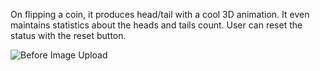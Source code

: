 On flipping a coin, it produces head/tail with a cool 3D animation. It even maintains statistics about the heads and tails count. User can reset the status with the reset button.

![Before Image Upload](./files/preview.png)
